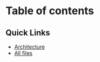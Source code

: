 # Table of contents

## Quick Links 

* [Architecture](MOSIP-Architecture.md)
* [All files](docs)



